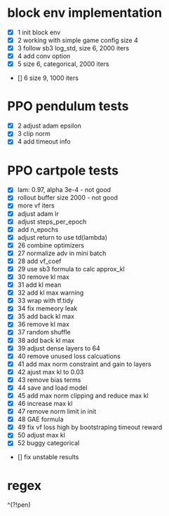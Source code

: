 # block env implementation

- [x] 1 init block env
- [x] 2 working with simple game config size 4
- [x] 3 follow sb3 log_std, size 6, 2000 iters
- [x] 4 add conv option
- [x] 5 size 6, categorical, 2000 iters
- [] 6 size 9, 1000 iters

# PPO pendulum tests

- [x] 2 adjust adam epsilon
- [x] 3 clip norm
- [x] 4 add timeout info

# PPO cartpole tests

- [x] lam: 0.97, alpha 3e-4 - not good
- [x] rollout buffer size 2000 - not good
- [x] more vf iters
- [x] adjust adam lr
- [x] adjust steps_per_epoch
- [x] add n_epochs
- [x] adjust return to use td(lambda)
- [x] 26 combine optimizers
- [x] 27 normalize adv in mini batch
- [x] 28 add vf_coef
- [x] 29 use sb3 formula to calc approx_kl
- [x] 30 remove kl max
- [x] 31 add kl mean
- [x] 32 add kl max warning
- [x] 33 wrap with tf.tidy
- [x] 34 fix memeory leak
- [x] 35 add back kl max
- [x] 36 remove kl max
- [x] 37 random shuffle
- [x] 38 add back kl max
- [x] 39 adjust dense layers to 64
- [x] 40 remove unused loss calcuations
- [x] 41 add max norm constraint and gain to layers
- [x] 42 ajust max kl to 0.03
- [x] 43 remove bias terms
- [x] 44 save and load model
- [x] 45 add max norm clipping and reduce max kl
- [x] 46 increase max kl
- [x] 47 remove norm limit in init
- [x] 48 GAE formula
- [x] 49 fix vf loss high by bootstraping timeout reward
- [x] 50 adjust max kl
- [x] 52 buggy categorical
- [] fix unstable results

# regex

^(?!pen)
